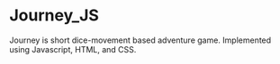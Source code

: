 # Journey_JS
Journey is short dice-movement based adventure game. Implemented using Javascript, HTML, and CSS.
